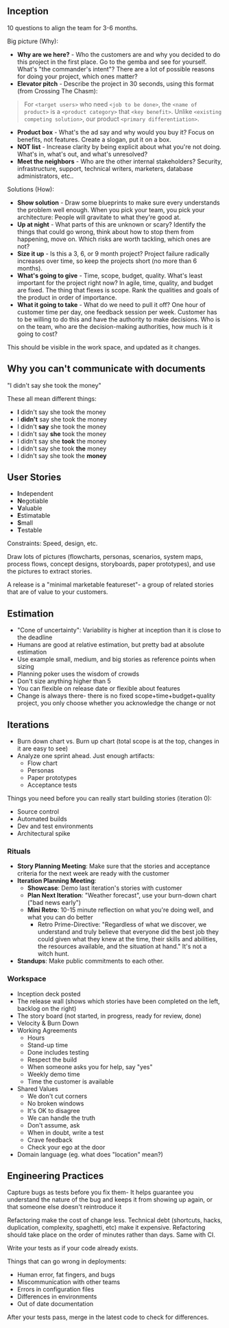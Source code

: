 ## Inception

10 questions to align the team for 3-6 months.

Big picture (Why):

* **Why are we here?** - Who the customers are and why you decided to do this project in the first place. Go to the gemba and see for yourself. What's "the commander's intent"? There are a lot of possible reasons for doing your project, which ones matter?
* **Elevator pitch** - Describe the project in 30 seconds, using this format (from Crossing The Chasm):
> For `<target users>` who need `<job to be done>`, the `<name of product>` is a `<product category>` that `<key benefit>`. Unlike `<existing competing solution>`, our product `<primary differentiation>`.
* **Product box** - What's the ad say and why would you buy it? Focus on benefits, not features. Create a slogan, put it on a box.
* **NOT list** - Increase clarity by being explicit about what you're not doing. What's in, what's out, and what's unresolved?
* **Meet the neighbors** - Who are the other internal stakeholders? Security, infrastructure, support, technical writers, marketers, database administrators, etc..

Solutions (How):

* **Show solution** - Draw some blueprints to make sure every understands the problem well enough. When you pick your team, you pick your architecture: People will gravitate to what they're good at.
* **Up at night** - What parts of this are unknown or scary? Identify the things that could go wrong, think about how to stop them from happening, move on. Which risks are worth tackling, which ones are not?
* **Size it up** - Is this a 3, 6, or 9 month project? Project failure radically increases over time, so keep the projects short (no more than 6 months).
* **What's going to give** - Time, scope, budget, quality. What's least important for the project right now? In agile, time, quality, and budget are fixed. The thing that flexes is scope. Rank the qualities and goals of the product in order of importance.
* **What it going to take** - What do we need to pull it off? One hour of customer time per day, one feedback session per week. Customer has to be willing to do this and have the authority to make decisions. Who is on the team, who are the decision-making authorities, how much is it going to cost?

This should be visible in the work space, and updated as it changes.

## Why you can't communicate with documents

"I didn't say she took the money"

These all mean different things:

* **I** didn't say she took the money
* I **didn't** say she took the money
* I didn't **say** she took the money
* I didn't say **she** took the money
* I didn't say she **took** the money
* I didn't say she took **the** money
* I didn't say she took the **money**

## User Stories

* **I**ndependent
* **N**egotiable
* **V**aluable
* **E**stimatable
* **S**mall
* **T**estable

Constraints: Speed, design, etc.

Draw lots of pictures (flowcharts, personas, scenarios, system maps, process flows, concept designs, storyboards, paper prototypes), and use the pictures to extract stories.

A release is a "minimal marketable featureset"- a group of related stories that are of value to your customers.

## Estimation

* "Cone of uncertainty": Variability is higher at inception than it is close to the deadline
* Humans are good at relative estimation, but pretty bad at absolute estimation
* Use example small, medium, and big stories as reference points when sizing
* Planning poker uses the wisdom of crowds
* Don't size anything higher than 5
* You can flexible on release date or flexible about features
* Change is always there- there is no fixed scope+time+budget+quality project, you only choose whether you acknowledge the change or not

## Iterations

* Burn down chart vs. Burn up chart (total scope is at the top, changes in it are easy to see)
* Analyze one sprint ahead. Just enough artifacts:
  * Flow chart
  * Personas
  * Paper prototypes
  * Acceptance tests

Things you need before you can really start building stories (iteration 0):

* Source control
* Automated builds
* Dev and test environments
* Architectural spike

### Rituals

* **Story Planning Meeting**: Make sure that the stories and acceptance criteria for the next week are ready with the customer
* **Iteration Planning Meeting**:
  * **Showcase**: Demo last iteration's stories with customer
  * **Plan Next Iteration**: "Weather forecast", use your burn-down chart ("bad news early")
  * **Mini Retro**: 10-15 minute reflection on what you're doing well, and what you can do better
    * Retro Prime-Directive: "Regardless of what we discover, we understand and truly believe that everyone did the best job they could given what they knew at the time, their skills and abilities, the resources available, and the situation at hand." It's not a witch hunt.
* **Standups**: Make public commitments to each other.

### Workspace

* Inception deck posted
* The release wall (shows which stories have been completed on the left, backlog on the right)
* The story board (not started, in progress, ready for review, done)
* Velocity & Burn Down
* Working Agreements
  * Hours
  * Stand-up time
  * Done includes testing
  * Respect the build
  * When someone asks you for help, say "yes"
  * Weekly demo time
  * Time the customer is available
* Shared Values
  * We don't cut corners
  * No broken windows
  * It's OK to disagree
  * We can handle the truth
  * Don't assume, ask
  * When in doubt, write a test
  * Crave feedback
  * Check your ego at the door
* Domain language (eg. what does "location" mean?)

## Engineering Practices

Capture bugs as tests before you fix them- It helps guarantee you understand the nature of the bug and keeps it from showing up again, or that someone else doesn't reintroduce it

Refactoring make the cost of change less. Technical debt (shortcuts, hacks, duplication, complexity, spaghetti, etc) make it expensive. Refactoring should take place on the order of minutes rather than days. Same with CI.

Write your tests as if your code already exists.

Things that can go wrong in deployments:
* Human error, fat fingers, and bugs
* Miscommunication with other teams
* Errors in configuration files
* Differences in environments
* Out of date documentation

After your tests pass, merge in the latest code to check for differences.
